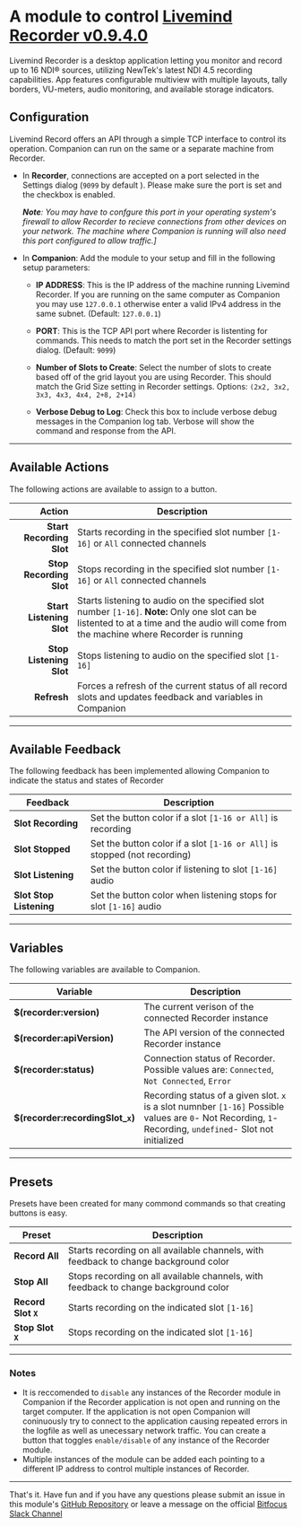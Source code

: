 # A module to control [Livemind Recorder v0.9.4.0](https://livemind.tv/recorder)

Livemind Recorder is a desktop application letting you monitor and record up to 16 NDI® sources, utilizing NewTek's latest NDI 4.5 recording capabilities. App features configurable multiview with multiple layouts, tally borders, VU-meters, audio monitoring, and available storage indicators.

## Configuration

Livemind Record offers an API through a simple TCP interface to control its operation. Companion can run on the same or a separate machine from Recorder.

- In **Recorder**, connections are accepted on a port selected in the Settings dialog (`9099` by default ). Please make sure the port is set and the checkbox is enabled. 
  
  _**Note**: You may have to confgure this port in your operating system's firewall to allow Recorder to recieve connections from other devices on your network. The machine where Companion is running will also need this port configured to allow traffic.]_
- In **Companion**: Add the module to your setup and fill in the following setup parameters:

  - **IP ADDRESS**: This is the IP address of the machine running Livemind Recorder. If you are running on the same computer as Companion you may use `127.0.0.1` otherwise enter a valid IPv4 address in the same subnet. (Default: `127.0.0.1`)

  - **PORT**: This is the TCP API port where Recorder is listenting for commands. This needs to match the port set in the Recorder settings dialog. (Default: `9099`)

  - **Number of Slots to Create**: Select the number of slots to create based off of the grid layout you are using Recorder. This should match the Grid Size setting in Recorder settings. Options: `(2x2, 3x2, 3x3, 4x3, 4x4, 2+8, 2+14)`

  - **Verbose Debug to Log**: Check this box to include verbose debug messages in the Companion log tab. Verbose will show the command and response from the API.
  
---
## Available Actions

The following actions are available to assign to a button.

Action                   | Description                  
-----------------------: | ---------------------------- 
**Start Recording Slot** | Starts recording in the specified slot number `[1-16]` or `All` connected channels
**Stop Recording Slot**  | Stops recording in the specified slot number `[1-16]` or `All` connected channels
**Start Listening Slot** | Starts listening to audio on the specified slot number `[1-16]`.   **Note:** Only one slot can be listented to at a time and the audio will come from the machine where Recorder is running
**Stop Listening Slot**  | Stops listening to audio on the specified slot `[1-16]` 
**Refresh**              | Forces a refresh of the current status of all record slots and updates feedback and variables in Companion 

---
## Available Feedback

The following feedback has been implemented allowing Companion to indicate the status and states of Recorder

Feedback          | Description                        
----------------- | ---------------------------------- 
 **Slot Recording**| Set the button color if a slot `[1-16 or All]` is recording
 **Slot Stopped**  | Set the button color if a slot `[1-16 or All]` is stopped (not recording) 
 **Slot Listening**| Set the button color if listening to slot `[1-16]` audio
 **Slot Stop Listening**| Set the button color when listening stops for slot `[1-16]` audio

---
## Variables

The following variables are available to Companion.

Variable                | Description 
----------------------- | ----------------------------------- 
**$(recorder:version)** | The current verison of the connected Recorder instance
**$(recorder:apiVersion)** | The API version of the connected Recorder instance
**$(recorder:status)**  | Connection status of Recorder. Possible values are: `Connected`, `Not Connected`, `Error`    
**$(recorder:recordingSlot_`x`)** | Recording status of a given slot. `x` is a slot numnber `[1-16]` Possible values are `0`- Not Recording, `1`- Recording, `undefined`- Slot not initialized

---
## Presets

Presets have been created for many commond commands so that creating buttons is easy.

Preset          | Description                                
--------------- | -------------------------------------------
**Record All**  | Starts recording on all available channels, with feedback to change background color
**Stop All**    | Stops recording on all available channels, with feedback to change background color 
**Record Slot `X`** | Starts recording on the indicated slot `[1-16]`
**Stop Slot `X`**   | Stops recording on the indicated slot `[1-16]`

---
### Notes
- It is reccomended to `disable` any instances of the Recorder module in Companion if the Recorder application is not open and running on the target computer. If the application is not open Companion will coninuously try to connect to the application causing repeated errors in the logfile as well as unecessary network traffic. You can create a button that toggles `enable/disable` of any instance of the Recorder module. 
- Multiple instances of the module can be added each pointing to a different IP address to control multiple instances of Recorder. 

---

That's it. Have fun and if you have any questions please submit an issue in this module's [GitHub Repository](https://github.com/bitfocus/companion-module-livemind-recorder) or leave a message on the official [Bitfocus Slack Channel](https://bitfocusio.slack.com/archives/CFG7HAN5N)
